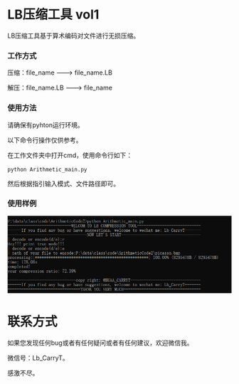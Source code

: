# LB压缩工具 vol1

LB压缩工具基于算术编码对文件进行无损压缩。

### 工作方式

压缩：file_name ---> file_name.LB

解压：file_name.LB ---> file_name

### 使用方法

请确保有pyhton运行环境。

以下命令行操作仅供参考。

在工作文件夹中打开cmd，使用命令行如下：

```
python Arithmetic_main.py
```

然后根据指引输入模式、文件路径即可。

### 使用样例

![image-20220427192258565](https://github.com/0CarryT0/LB-compression-tool/blob/main/src/image-20220427192258565.png)

# 联系方式

如果您发现任何bug或者有任何疑问或者有任何建议，欢迎微信我。

微信号：Lb_CarryT。

感激不尽。
